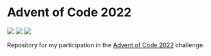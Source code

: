 # Advent of Code 2022

![](https://img.shields.io/badge/Day%20📅-10-blue)
![](https://img.shields.io/badge/Stars%20⭐-16-yellow)
![](https://img.shields.io/badge/Days%20Completed%20✅-8-darkgreen)

Repository for my participation in the [Advent of Code 2022](https://adventofcode.com/2022) challenge.
